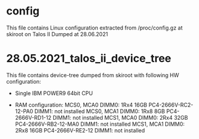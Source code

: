 
# config
This file contains Linux configuration
extracted from /proc/config.gz at skiroot on Talos II
Dumped at 28.06.2021

# 28.05.2021_talos_ii_device_tree
This file contains device-tree dumped from skiroot
with following HW configuration:

* Single IBM POWER9 64bit CPU

* RAM configuration:
    MCS0, MCA0
       DIMM0: 1Rx4 16GB PC4-2666V-RC2-12-PA0
       DIMM1: not installed
    MCS0, MCA1
       DIMM0: 1Rx8 8GB PC4-2666V-RD1-12
       DIMM1: not installed
    MCS1, MCA0
       DIMM0: 2Rx4 32GB PC4-2666V-RB2-12-MA0
       DIMM1: not installed
    MCS1, MCA1
       DIMM0: 2Rx8 16GB PC4-2666V-RE2-12
       DIMM1: not installed
